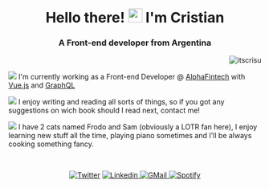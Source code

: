 <h1 align="center">Hello there! <img src="https://emojis.slackmojis.com/emojis/images/1621024394/39092/cat-roll.gif?1621024394" width="28" /> I'm Cristian</h1>
<h3 align="center">A Front-end developer from Argentina</h3>

<p align="right"> <img src="https://komarev.com/ghpvc/?username=itscrisu&label=Profile%20views&color=ee5253&style=flat" alt="itscrisu" /> </p>

<img src="https://user-images.githubusercontent.com/57419590/121792023-80374100-cbc6-11eb-9fcb-63049d65bca9.png" />  I'm currently working as a Front-end Developer @ [AlphaFintech](https://alphafin.tech/) with [Vue.js](https://vuejs.org/) and [GraphQL](https://graphql.org/)

<img src="https://user-images.githubusercontent.com/57419590/121792342-f7220900-cbc9-11eb-83d1-9059cb1261bb.png" /> I enjoy writing and reading all sorts of things, so if you got any suggestions on wich book should I read next, contact me!  

<img src="https://user-images.githubusercontent.com/57419590/121792352-0e60f680-cbca-11eb-8140-b225af9294ee.png" /> I have 2 cats named Frodo and Sam (obviously a LOTR fan here), I enjoy learning new stuff all the time, playing piano sometimes and I'll be always cooking something fancy.

<br>

<p align="center">
<a href="https://twitter.com/itscrisu"  target="_blank"><img src="https://user-images.githubusercontent.com/57419590/121791667-cab6be80-cbc2-11eb-8a11-f9c56187d1fb.png" alt="Twitter" /></a>
<a href="https://linkedin.com/in/cristiandominguezl/"  target="_blank"><img src="https://user-images.githubusercontent.com/57419590/121791656-a9ee6900-cbc2-11eb-8e8a-6b3f7ab8f70a.png" alt="Linkedin" /> </a>
<a href="mailto:cristian.eng3@gmail.com"><img src="https://user-images.githubusercontent.com/57419590/121791697-110c1d80-cbc3-11eb-8256-fd2de12eded4.png" alt="GMail" /> </a>
<a href="https://open.spotify.com/user/crissheepy?si=be34a6b9307a4fd6"><img src="https://user-images.githubusercontent.com/57419590/121792400-a6f77680-cbca-11eb-80a3-069abb53abf7.png" alt="Spotify" /> </a>
</p>



